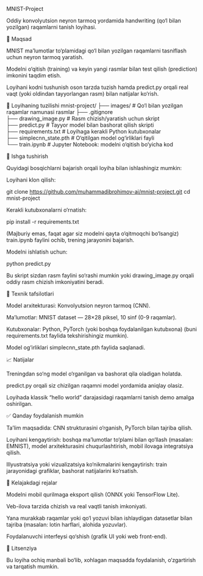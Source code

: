 MNIST-Project

Oddiy konvolyutsion neyron tarmoq yordamida handwriting (qo‘l bilan yozilgan) raqamlarni tanish loyihasi.

📌 Maqsad

MNIST ma’lumotlar to‘plamidagi qo‘l bilan yozilgan raqamlarni tasniflash uchun neyron tarmoq yaratish.

Modelni o‘qitish (training) va keyin yangi rasmlar bilan test qilish (prediction) imkonini taqdim etish.

Loyihani kodni tushunish oson tarzda tuzish hamda predict.py orqali real vaqt (yoki oldindan tayyorlangan rasm) bilan natijalar ko‘rish.

🧰 Loyihaning tuzilishi
mnist-project/
├── images/                  # Qo‘l bilan yozilgan raqamlar namunasi rasmlar
├── .gitignore  
├── drawing_image.py         # Rasm chizish/yaratish uchun skript  
├── predict.py               # Tayyor model bilan bashorat qilish skripti  
├── requirements.txt         # Loyihaga kerakli Python kutubxonalar  
├── simplecnn_state.pth      # O‘qitilgan model og‘irliklari fayli  
└── train.ipynb              # Jupyter Notebook: modelni o‘qitish bo‘yicha kod  

🚀 Ishga tushirish

Quyidagi bosqichlarni bajarish orqali loyiha bilan ishlashingiz mumkin:

Loyihani klon qilish:

git clone https://github.com/muhammadibrohimov-ai/mnist-project.git
cd mnist-project


Kerakli kutubxonalarni o‘rnatish:

pip install -r requirements.txt


(Majburiy emas, faqat agar siz modelni qayta o‘qitmoqchi bo‘lsangiz) train.ipynb faylini ochib, trening jarayonini bajarish.

Modelni ishlatish uchun:

python predict.py


Bu skript sizdan rasm faylini so‘rashi mumkin yoki drawing_image.py orqali oddiy rasm chizish imkoniyatini beradi.

🧠 Texnik tafsilotlari

Model arxitekturasi: Konvolyutsion neyron tarmoq (CNN).

Ma’lumotlar: MNIST dataset — 28×28 piksel, 10 sinf (0-9 raqamlar).

Kutubxonalar: Python, PyTorch (yoki boshqa foydalanilgan kutubxona) (buni requirements.txt faylida tekshirishingiz mumkin).

Model og‘irliklari simplecnn_state.pth faylida saqlanadi.

📈 Natijalar

Treningdan so‘ng model o‘rganilgan va bashorat qila oladigan holatda.

predict.py orqali siz chizilgan raqamni model yordamida aniqlay olasiz.

Loyihada klassik “hello world” darajasidagi raqamlarni tanish demo amalga oshirilgan.

✅ Qanday foydalanish mumkin

Ta’lim maqsadida: CNN strukturasini o‘rganish, PyTorch bilan tajriba qilish.

Loyihani kengaytirish: boshqa ma’lumotlar to‘plami bilan qo‘llash (masalan: EMNIST), model arxitekturasini chuqurlashtirish, mobil ilovaga integratsiya qilish.

Illyustratsiya yoki vizualizatsiya ko‘nikmalarini kengaytirish: train jarayonidagi grafiklar, bashorat natijalarini ko‘rsatish.

🧩 Kelajakdagi rejalar

Modelni mobil qurilmaga eksport qilish (ONNX yoki TensorFlow Lite).

Veb-ilova tarzida chizish va real vaqtli tanish imkoniyati.

Yana murakkab raqamlar yoki qo‘l yozuvi bilan ishlaydigan datasetlar bilan tajriba (masalan: lotin harflari, alohida yozuvlar).

Foydalanuvchi interfeysi qo‘shish (grafik UI yoki web front-end).

📄 Litsenziya

Bu loyiha ochiq manbali bo‘lib, xohlagan maqsadda foydalanish, o‘zgartirish va tarqatish mumkin.
